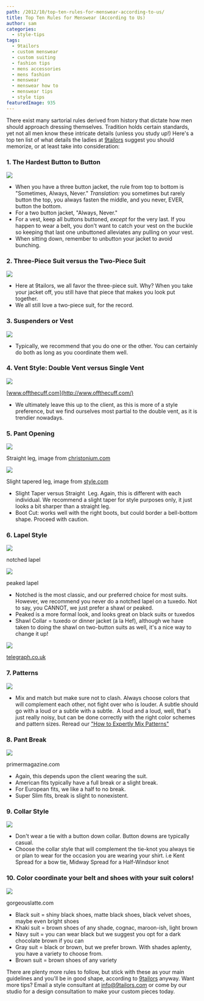 ```yaml
---
path: /2012/10/top-ten-rules-for-menswear-according-to-us/
title: Top Ten Rules for Menswear (According to Us)
author: sam
categories: 
  - style-tips
tags: 
  - 9tailors
  - custom menswear
  - custom suiting
  - fashion tips
  - mens accessories
  - mens fashion
  - menswear
  - menswear how to
  - menswear tips
  - style tips
featuredImage: 935
---
```

There exist many sartorial rules derived from history that dictate how men should approach dressing themselves. Tradition holds certain standards, yet not all men know these intricate details (unless you study up!) Here's a top ten list of what details the ladies at [9tailors](http://www.9tailors.com/) suggest you should memorize, or at least take into consideration:

### 1\. The Hardest Button to Button

[![](http://2.bp.blogspot.com/-NjGgt2_s3Uc/UIfoZi0QeoI/AAAAAAAABIA/45feOqWT9oo/s1600/523114_10151353898294251_1799194780_n.jpg)](http://2.bp.blogspot.com/-NjGgt2_s3Uc/UIfoZi0QeoI/AAAAAAAABIA/45feOqWT9oo/s1600/523114_10151353898294251_1799194780_n.jpg)

*   When you have a three button jacket, the rule from top to bottom is "Sometimes, Always, Never." _Translation:_ you sometimes but rarely button the top, you always fasten the middle, and you never, EVER, button the bottom.
*   For a two button jacket, "Always, Never."
*   For a vest, keep all buttons buttoned, _except_ for the very last. If you happen to wear a belt, you don't want to catch your vest on the buckle so keeping that last one unbuttoned alleviates any pulling on your vest.
*   When sitting down, remember to unbutton your jacket to avoid bunching.

### 2\. Three-Piece Suit versus the Two-Piece Suit

[![](http://1.bp.blogspot.com/-2bUZtw2aM2Y/UIfo7zNIh9I/AAAAAAAABIQ/evzoKAtl9oc/s1600/311603_10151318511139251_740213599_n.jpg)](http://1.bp.blogspot.com/-2bUZtw2aM2Y/UIfo7zNIh9I/AAAAAAAABIQ/evzoKAtl9oc/s1600/311603_10151318511139251_740213599_n.jpg)

*   Here at 9tailors, we all favor the three-piece suit. Why? When you take your jacket off, you still have that piece that makes you look put together.
*   We all still love a two-piece suit, for the record.

### 3\. Suspenders or Vest

[![](http://2.bp.blogspot.com/-8HpVNRVgF7U/UIfoaAWMq0I/AAAAAAAABII/EzjfgxWiqAs/s1600/541123_10151429187004251_1195097391_n.jpg)](http://2.bp.blogspot.com/-8HpVNRVgF7U/UIfoaAWMq0I/AAAAAAAABII/EzjfgxWiqAs/s1600/541123_10151429187004251_1195097391_n.jpg)

*   Typically, we recommend that you do one or the other. You can certainly do both as long as you coordinate them well.

### 4\. Vent Style: Double Vent versus Single Vent

[![](http://3.bp.blogspot.com/-hUiewnNdWrs/UIfqdHeVfHI/AAAAAAAABIY/QT5H2gRSH_I/s1600/vents-suits.jpg)](http://3.bp.blogspot.com/-hUiewnNdWrs/UIfqdHeVfHI/AAAAAAAABIY/QT5H2gRSH_I/s1600/vents-suits.jpg)

[www.offthecuff.com](http://www.offthecuff.com/)

*   We ultimately leave this up to the client, as this is more of a style preference, but we find ourselves most partial to the double vent, as it is trendier nowadays.

### 5\. Pant Opening

[![](http://3.bp.blogspot.com/-e1y3IAWnfOg/UIfuLcLjKxI/AAAAAAAABJQ/kVy7i4C-3Yw/s1600/49004472GP_me3_fr.png)](http://3.bp.blogspot.com/-e1y3IAWnfOg/UIfuLcLjKxI/AAAAAAAABJQ/kVy7i4C-3Yw/s1600/49004472GP_me3_fr.png)

Straight leg, image from [christonium.com](http://christonium.com/)

[![](http://4.bp.blogspot.com/-fYRgVZCeZM8/UIfuMwSyt_I/AAAAAAAABJY/k9hKeGUXEMs/s1600/00020fullscreen.jpg)](http://4.bp.blogspot.com/-fYRgVZCeZM8/UIfuMwSyt_I/AAAAAAAABJY/k9hKeGUXEMs/s1600/00020fullscreen.jpg)

Slight tapered leg, image from [style.com](http://style.com/)

*   Slight Taper versus Straight  Leg. Again, this is different with each individual. We recommend a slight taper for style purposes only, it just looks a bit sharper than a straight leg. 
*   Boot Cut: works well with the right boots, but could border a bell-bottom shape. Proceed with caution.

### 6\. Lapel Style

[![](http://3.bp.blogspot.com/-Aub_G4aWpyo/UIfvOtWWWYI/AAAAAAAABJg/fqjs0VnX9Yw/s1600/557974_10151318486859251_31094848_n.jpg)](http://3.bp.blogspot.com/-Aub_G4aWpyo/UIfvOtWWWYI/AAAAAAAABJg/fqjs0VnX9Yw/s1600/557974_10151318486859251_31094848_n.jpg)

notched lapel

[![](http://4.bp.blogspot.com/-4w1FE_mtjF8/UIfvRWSF0jI/AAAAAAAABJo/RtQuqcpcMd0/s1600/603409_10151318481064251_799497662_n.jpg)](http://4.bp.blogspot.com/-4w1FE_mtjF8/UIfvRWSF0jI/AAAAAAAABJo/RtQuqcpcMd0/s1600/603409_10151318481064251_799497662_n.jpg)

peaked lapel

*   Notched is the most classic, and our preferred choice for most suits. However, we recommend you never do a notched lapel on a tuxedo. Not to say, you CANNOT, we just prefer a shawl or peaked.
*   Peaked is a more formal look, and looks great on black suits or tuxedos
*   Shawl Collar = tuxedo or dinner jacket (a la Hef), although we have taken to doing the shawl on two-button suits as well, it's a nice way to change it up!

[![](http://3.bp.blogspot.com/-oY7rp9osbhA/UIfwYqNxmZI/AAAAAAAABJw/7EEuBY5VJOA/s1600/hefner_1577984c.jpg)](http://3.bp.blogspot.com/-oY7rp9osbhA/UIfwYqNxmZI/AAAAAAAABJw/7EEuBY5VJOA/s1600/hefner_1577984c.jpg)

[telegraph.co.uk](http://telegraph.co.uk/)

### 7\. Patterns

[![](http://1.bp.blogspot.com/-CoOi_qwh-IY/UIfxqXqDC3I/AAAAAAAABJ4/Q5mCrWf8f-w/s1600/538984_10151318480879251_64048863_n.jpg)](http://1.bp.blogspot.com/-CoOi_qwh-IY/UIfxqXqDC3I/AAAAAAAABJ4/Q5mCrWf8f-w/s1600/538984_10151318480879251_64048863_n.jpg)

*   Mix and match but make sure not to clash. Always choose colors that will complement each other, not fight over who is louder. A subtle should go with a loud or a subtle with a subtle.  A loud and a loud, well, that's just really noisy, but can be done correctly with the right color schemes and pattern sizes. Reread our ["How to Expertly Mix Patterns"](http://9tailors.blogspot.com/2011/03/how-to-expertly-mix-patterns.html)

### 8\. Pant Break

[![](http://4.bp.blogspot.com/-_0AYXr4UxPI/UIfzBslwWqI/AAAAAAAABKA/bwXPL_Ze5c0/s1600/Screen+shot+2012-10-24+at+9.52.18+AM.png)](http://4.bp.blogspot.com/-_0AYXr4UxPI/UIfzBslwWqI/AAAAAAAABKA/bwXPL_Ze5c0/s1600/Screen+shot+2012-10-24+at+9.52.18+AM.png)

primermagazine.com

*   Again, this depends upon the client wearing the suit. 
*   American fits typically have a full break or a slight break. 
*   For European fits, we like a half to no break.
*   Super Slim fits, break is slight to nonexistent.

### 9\. Collar Style

[![](http://3.bp.blogspot.com/-i7VxM3T6oM8/UIfzh2x3qHI/AAAAAAAABKI/U59XHWiBT5Q/s1600/Collar.jpg)](http://3.bp.blogspot.com/-i7VxM3T6oM8/UIfzh2x3qHI/AAAAAAAABKI/U59XHWiBT5Q/s1600/Collar.jpg)

*   Don't wear a tie with a button down collar. Button downs are typically casual.
*   Choose the collar style that will complement the tie-knot you always tie or plan to wear for the occasion you are wearing your shirt. i.e Kent Spread for a bow tie, Midway Spread for a Half-Windsor knot

### 10\. Color coordinate your belt and shoes with your suit colors!

[![](http://4.bp.blogspot.com/-rMddl99B8qM/UIf0Sh4orsI/AAAAAAAABKQ/9-1LsbYIPM4/s1600/belt-and-shoes.jpg)](http://4.bp.blogspot.com/-rMddl99B8qM/UIf0Sh4orsI/AAAAAAAABKQ/9-1LsbYIPM4/s1600/belt-and-shoes.jpg)

gorgeouslatte.com

*   Black suit = shiny black shoes, matte black shoes, black velvet shoes, maybe even bright shoes
*   Khaki suit = brown shoes of any shade, cognac, maroon-ish, light brown
*   Navy suit = you can wear black but we suggest you opt for a dark chocolate brown if you can
*   Gray suit = black or brown, but we prefer brown. With shades aplenty, you have a variety to choose from.
*   Brown suit = brown shoes of any variety

There are plenty more rules to follow, but stick with these as your main guidelines and you'll be in good shape, according to [9tailors](http://www.9tailors.com/) anyway. Want more tips? Email a style consultant at [info@9tailors.com](mailto:info@9tailors.com) or come by our studio for a design consultation to make your custom pieces today.